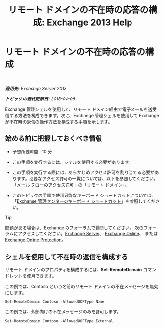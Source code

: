 ﻿---
title: 'リモート ドメインの不在時の応答の構成: Exchange 2013 Help'
TOCTitle: リモート ドメインの不在時の応答の構成
ms:assetid: 0c1e56be-7a29-4294-9762-600f9f788741
ms:mtpsurl: https://technet.microsoft.com/ja-jp/library/JJ657713(v=EXCHG.150)
ms:contentKeyID: 49895233
ms.date: 04/24/2018
mtps_version: v=EXCHG.150
ms.translationtype: HT
---

# リモート ドメインの不在時の応答の構成

 

_**適用先:** Exchange Server 2013_

_**トピックの最終更新日:** 2015-04-08_

Exchange 管理シェルを使用して、リモート ドメイン経由で電子メールを送受信する方法を構成できます。次に、Exchange 管理シェルを使用して Exchange が不在時の返信の操作方法を構成する手順を示します。

## 始める前に把握しておくべき情報

  - 予想所要時間 : 10 分

  - この手順を実行するには、シェルを使用する必要があります。

  - この手順を実行する際には、あらかじめアクセス許可を割り当てる必要があります。必要なアクセス許可の一覧については、以下を参照してください。「[メール フローのアクセス許可](mail-flow-permissions-exchange-2013-help.md)」の「リモート ドメイン」。

  - このトピックの手順で使用可能なキーボード ショートカットについては、「[Exchange 管理センターのキーボード ショートカット](keyboard-shortcuts-in-the-exchange-admin-center-exchange-online-protection-help.md)」を参照してください。


> [!TIP]
> 問題がある場合は、Exchange のフォーラムで質問してください。 次のフォーラムにアクセスしてください。<A href="https://go.microsoft.com/fwlink/p/?linkid=60612">Exchange Server</A>、 <A href="https://go.microsoft.com/fwlink/p/?linkid=267542">Exchange Online</A>、 または <A href="https://go.microsoft.com/fwlink/p/?linkid=285351">Exchange Online Protection</A>。



## シェルを使用して不在時の返信を構成する

リモート ドメインのプロパティを構成するには、**Set-RemoteDomain** コマンドレットを使用できます。

この例では、Contoso という名前のリモート ドメインの不在メッセージを無効にします。

    Set-RemoteDomain Contoso -AllowedOOFType None

この例では、外部向けの不在メッセージのみを許可します。

    Set-RemoteDomain Contoso -AllowedOOFType External

